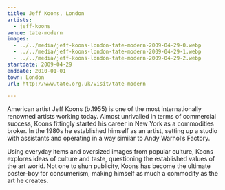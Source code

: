 ```yaml
---
title: Jeff Koons, London
artists:
  - jeff-koons
venue: tate-modern
images:
  - ../../media/jeff-koons-london-tate-modern-2009-04-29-0.webp
  - ../../media/jeff-koons-london-tate-modern-2009-04-29-1.webp
  - ../../media/jeff-koons-london-tate-modern-2009-04-29-2.webp
startdate: 2009-04-29
enddate: 2010-01-01
town: London
url: http://www.tate.org.uk/visit/tate-modern

---
```


American artist Jeff Koons (b.1955) is one of the most internationally renowned artists working today. Almost unrivalled in terms of commercial success, Koons fittingly started his career in New York as a commodities broker. In the 1980s he established himself as an artist, setting up a studio with assistants and operating in a way similar to Andy Warhol’s Factory.

Using everyday items and oversized images from popular culture, Koons explores ideas of culture and taste, questioning the established values of the art world. Not one to shun publicity, Koons has become the ultimate poster-boy for consumerism, making himself as much a commodity as the art he creates.